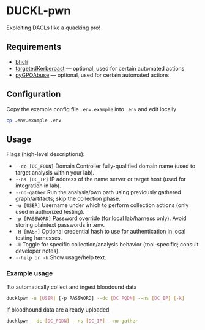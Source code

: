 # DUCKL-pwn
Exploiting DACLs like a quacking pro!
## Requirements
- [bhcli](https://github.com/exploide/bhcli)
- [targetedKerberoast](https://github.com/ShutdownRepo/targetedKerberoast) — optional, used for certain automated actions
- [pyGPOAbuse](https://github.com/Hackndo/pyGPOAbuse) — optional, used for certain automated actions
## Configuration
Copy the example config file `.env.example` into `.env` and edit locally
```sh
cp .env.example .env
```
## Usage 
Flags (high-level descriptions):
- `--dc [DC_FQDN]`
  Domain Controller fully-qualified domain name (used to target analysis within your lab).
- `--ns [DC_IP]`
  IP address of the name server or target host (used for integration in lab).
- `--no-gather`
  Run the analysis/pwn path using previously gathered graph/artifacts; skip the collection phase.
- `-u [USER]`
  Username under which to perform collection actions (only used in authorized testing).
- `-p [PASSWORD]`
  Password override (for local lab/harness only). Avoid storing plaintext passwords in .env.
- `-H [HASH]`
  Optional credential hash to use for authentication in local testing harnesses.
- `-k`
  Toggle for specific collection/analysis behavior (tool-specific; consult developer notes).
- `--help or -h`
  Show usage/help text.
### Example usage
Tto automatically collect and ingest bloodound data
```sh
ducklpwn -u [USER] [-p PASSWORD] --dc [DC_FQDN] --ns [DC_IP] [-k]
```
If bloodhound data are already uploaded
```sh
ducklpwn --dc [DC_FQDN] --ns [DC_IP] --no-gather
```
